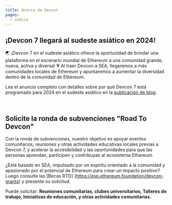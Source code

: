 ```yaml
---
title: Acerca de Devcon
pages:
  - índice
---
```


## ¡Devcon 7 llegará al sudeste asiático en 2024!

🌏 ¡Devcon 7 en el sudeste asiático ofrece la oportunidad de brindar una plataforma en el escenario mundial de Ethereum a una comunidad grande, nueva, activa y diversa!
💗 Al traer Devcon a SEA, llegaremos a más comunidades locales de Ethereum y apuntaremos a aumentar la diversidad dentro de la comunidad de Ethereum.

Lea el anuncio completo con detalles sobre por qué Devcon 7 está programado para 2024 en el sudeste asiático en la [publicación de blog](https://blog.ethereum.org/2023/02/28/devcon-7-update/).

&nbsp;

## Solicite la ronda de subvenciones "Road To Devcon"

Con la ronda de subvenciones, nuestro objetivo es apoyar eventos comunitarios, reuniones y otras actividades educativas locales previas a Devcon 7, y acelerar la accesibilidad y las oportunidades para que las personas aprendan, participen y contribuyan al ecosistema Ethereum.

¿Está basado en SEA, impulsado por un espíritu orientado a la comunidad y apasionado por el potencial de Ethereum para crear un impacto positivo? Luego consulte las [Becas RTD] (https://esp.ethereum.foundation/devcon-grants) y presente su solicitud.

Puede solicitar:
**Reuniones comunitarias,
clubes universitarios,
Talleres de trabajo,
Iniciativas de educación,
y otras actividades comunitarias.**

